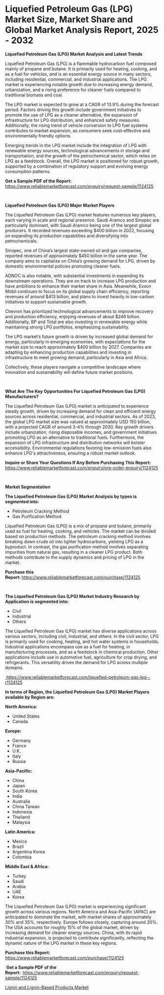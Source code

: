 <p><h1>Liquefied Petroleum Gas (LPG) Market Size, Market Share and Global Market Analysis Report, 2025 - 2032</h1></p><p><strong>Liquefied Petroleum Gas (LPG) Market Analysis and Latest Trends</strong></p>
<p><p>Liquefied Petroleum Gas (LPG) is a flammable hydrocarbon fuel composed mainly of propane and butane. It is primarily used for heating, cooking, and as a fuel for vehicles, and is an essential energy source in many sectors, including residential, commercial, and industrial applications. The LPG market is experiencing notable growth due to increasing energy demand, urbanization, and a rising preference for cleaner fuels compared to traditional biomass and coal.</p><p>The LPG market is expected to grow at a CAGR of 13.9% during the forecast period. Factors driving this growth include government initiatives to promote the use of LPG as a cleaner alternative, the expansion of infrastructure for LPG distribution, and enhanced safety measures. Additionally, the rising trend of vehicle conversion to LPG fuel systems contributes to market expansion, as consumers seek cost-effective and environmentally friendly options. </p><p>Emerging trends in the LPG market include the integration of LPG with renewable energy sources, technological advancements in storage and transportation, and the growth of the petrochemical sector, which relies on LPG as a feedstock. Overall, the LPG market is positioned for robust growth, supported by a combination of regulatory support and evolving energy consumption patterns.</p></p>
<p><strong>Get a Sample PDF of the Report:&nbsp;</strong> <a href="https://www.reliablemarketforecast.com/enquiry/request-sample/1124125?utm_campaign=1893&utm_medium=2&utm_source=Github&utm_content=ia&utm_term=05022025&utm_id=liquefied-petroleum-gas-lpg">https://www.reliablemarketforecast.com/enquiry/request-sample/1124125</a></p>
<p>&nbsp;</p>
<p><strong>Liquefied Petroleum Gas (LPG) Major Market Players</strong></p>
<p><p>The Liquefied Petroleum Gas (LPG) market features numerous key players, each varying in scale and regional presence. Saudi Aramco and Sinopec are particularly dominant, with Saudi Aramco being one of the largest global producers. It recorded revenues exceeding $400 billion in 2022, focusing on expanding its production capabilities and diversifying into petrochemicals. </p><p>Sinopec, one of China’s largest state-owned oil and gas companies, reported revenues of approximately $450 billion in the same year. The company aims to capitalize on China’s growing demand for LPG, driven by domestic environmental policies promoting cleaner fuels.</p><p>ADNOC is also notable, with substantial investments in expanding its downstream operations. They are on track to increase LPG production and have ambitions to enhance their market share in Asia. Meanwhile, Exxon Mobil continues to focus on its global supply chain efficiency, reporting revenues of around $413 billion, and plans to invest heavily in low-carbon initiatives to support sustainable growth.</p><p>Chevron has prioritized technological advancements to improve recovery and production efficiency, enjoying revenues of about $246 billion. Additionally, BP and Total are also investing in renewable energy while maintaining strong LPG portfolios, emphasizing sustainability.</p><p>The LPG market’s future growth is driven by increased global demand for energy, particularly in emerging economies, with expectations for the market size to reach approximately $400 billion by 2027. Companies are adapting by enhancing production capabilities and investing in infrastructure to meet growing demand, particularly in Asia and Africa.</p><p>Collectively, these players navigate a competitive landscape where innovation and sustainability will define future market positions.</p></p>
<p>&nbsp;</p>
<p><strong>What Are The Key Opportunities For Liquefied Petroleum Gas (LPG) Manufacturers?</strong></p>
<p><p>The Liquefied Petroleum Gas (LPG) market is anticipated to experience steady growth, driven by increasing demand for clean and efficient energy sources across residential, commercial, and industrial sectors. As of 2023, the global LPG market size was valued at approximately USD 150 billion, with a projected CAGR of around 3-4% through 2030. Key growth drivers include urbanization, rising disposable incomes, and government initiatives promoting LPG as an alternative to traditional fuels. Furthermore, the expansion of LPG infrastructure and distribution networks will bolster accessibility. Environmental regulations favoring low-emission fuels also enhance LPG's attractiveness, ensuring a robust market outlook.</p></p>
<p><strong>Inquire or Share Your Questions If Any Before Purchasing This Report:</strong> <a href="https://www.reliablemarketforecast.com/enquiry/pre-order-enquiry/1124125?utm_campaign=1893&utm_medium=2&utm_source=Github&utm_content=ia&utm_term=05022025&utm_id=liquefied-petroleum-gas-lpg">https://www.reliablemarketforecast.com/enquiry/pre-order-enquiry/1124125</a></p>
<p>&nbsp;</p>
<p><strong>Market Segmentation</strong></p>
<p><strong>The Liquefied Petroleum Gas (LPG) Market Analysis by types is segmented into:</strong></p>
<p><ul><li>Petroleum Cracking Method</li><li>Gas Purification Method</li></ul></p>
<p><p>Liquefied Petroleum Gas (LPG) is a mix of propane and butane, primarily used as fuel for heating, cooking, and vehicles. The market can be divided based on production methods. The petroleum cracking method involves breaking down crude oil into lighter hydrocarbons, yielding LPG as a byproduct. In contrast, the gas purification method involves separating impurities from natural gas, resulting in a cleaner LPG product. Both methods contribute to the supply dynamics and pricing of LPG in the market.</p></p>
<p><strong>Purchase this Report:&nbsp;</strong><a href="https://www.reliablemarketforecast.com/purchase/1124125?utm_campaign=1893&utm_medium=2&utm_source=Github&utm_content=ia&utm_term=05022025&utm_id=liquefied-petroleum-gas-lpg">https://www.reliablemarketforecast.com/purchase/1124125</a></p>
<p>&nbsp;</p>
<p><strong>The Liquefied Petroleum Gas (LPG) Market Industry Research by Application is segmented into:</strong></p>
<p><ul><li>Civil</li><li>Industrial</li><li>Others</li></ul></p>
<p><p>The Liquefied Petroleum Gas (LPG) market has diverse applications across various sectors, including civil, industrial, and others. In the civil sector, LPG is primarily used for cooking, heating, and hot water systems in households. Industrial applications encompass use as a fuel for heating, in manufacturing processes, and as a feedstock in chemical production. Other applications include use in automotive fuel, agriculture for crop drying, and refrigerants. This versatility drives the demand for LPG across multiple domains.</p></p>
<p><a href="https://www.reliablemarketforecast.com/liquefied-petroleum-gas-lpg--r1124125?utm_campaign=1893&utm_medium=2&utm_source=Github&utm_content=ia&utm_term=05022025&utm_id=liquefied-petroleum-gas-lpg">&nbsp;https://www.reliablemarketforecast.com/liquefied-petroleum-gas-lpg--r1124125</a></p>
<p><strong>In terms of Region, the Liquefied Petroleum Gas (LPG) Market Players available by Region are:</strong></p>
<p>
    <p> <strong> North America: </strong>
        <ul>
            <li>United States</li>
            <li>Canada</li>
        </ul>
        </p> 
    <p> <strong> Europe: </strong>
        <ul>
            <li>Germany</li>
            <li>France</li>
            <li>U.K.</li>
            <li>Italy</li>
            <li>Russia</li>
        </ul>
        </p> 
    <p> <strong> Asia-Pacific: </strong>
        <ul>
            <li>China</li>
            <li>Japan</li>
            <li>South Korea</li>
            <li>India</li>
            <li>Australia</li>
            <li>China Taiwan</li>
            <li>Indonesia</li>
            <li>Thailand</li>
            <li>Malaysia</li>
        </ul>
        </p> 
    <p> <strong> Latin America: </strong>
        <ul>
            <li>Mexico</li>
            <li>Brazil</li>
            <li>Argentina Korea</li>
            <li>Colombia</li>
        </ul>
        </p> 
    <p> <strong> Middle East & Africa: </strong>
        <ul>
            <li>Turkey</li>
            <li>Saudi</li>
            <li>Arabia</li>
            <li>UAE</li>
            <li>Korea</li>
        </ul>
    </p>
    </p>
<p><p>The Liquefied Petroleum Gas (LPG) market is experiencing significant growth across various regions. North America and Asia-Pacific (APAC) are anticipated to dominate the market, with market shares of approximately 30% and 35%, respectively. Europe follows closely, capturing around 20%. The USA accounts for roughly 15% of the global market, driven by increasing demand for cleaner energy sources. China, with its rapid industrial expansion, is projected to contribute significantly, reflecting the dynamic nature of the LPG market in these key regions.</p></p>
<p><strong>Purchase this Report: </strong><a href="https://www.reliablemarketforecast.com/purchase/1124125?utm_campaign=1893&utm_medium=2&utm_source=Github&utm_content=ia&utm_term=05022025&utm_id=liquefied-petroleum-gas-lpg">https://www.reliablemarketforecast.com/purchase/1124125</a></p>
<p>&nbsp;<strong>Get a Sample PDF of the Report:&nbsp;&nbsp;</strong><a href="https://www.reliablemarketforecast.com/enquiry/request-sample/1124125?utm_campaign=1893&utm_medium=2&utm_source=Github&utm_content=ia&utm_term=05022025&utm_id=liquefied-petroleum-gas-lpg">https://www.reliablemarketforecast.com/enquiry/request-sample/1124125</a></p>
<p><strong></strong></p>
<p><p><a href="https://github.com/PeterParrish5/Market-Research-Report-List-7/blob/main/lignin-and-lignin-based-products-market.md?utm_campaign=1893&utm_medium=2&utm_source=Github&utm_content=ia&utm_term=05022025&utm_id=liquefied-petroleum-gas-lpg">Lignin and Lignin-Based Products Market</a></p></p>